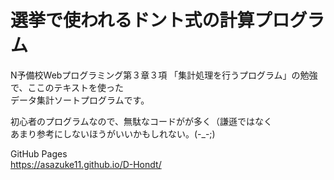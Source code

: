 # 選挙で使われるドント式の計算プログラム
N予備校Webプログラミング第３章３項
「集計処理を行うプログラム」の勉強で、ここのテキストを使った  
データ集計ソートプログラムです。

初心者のプログラムなので、無駄なコードがが多く（謙遜ではなく  
あまり参考にしないほうがいいかもしれない。(-_-;)

GitHub Pages  
https://asazuke11.github.io/D-Hondt/
